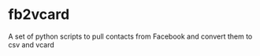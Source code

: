 # fb2vcard 

A set of python scripts to pull contacts from Facebook and convert them to csv and vcard
